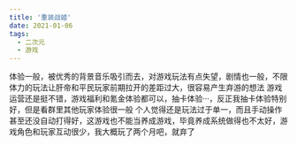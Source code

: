 ```yaml
---
title: '重装战姬'
date: 2021-01-06
tags:
  - 二次元
  - 游戏
---
```

体验一般，被优秀的背景音乐吸引而去，对游戏玩法有点失望，剧情也一般，不限体力的玩法让肝帝和平民玩家前期拉开的差距过大，很容易产生弃游的想法
游戏运营还是挺不错，游戏福利和氪金体验都可以，抽卡体验···，反正我抽卡体验特别好，但是看群里其他玩家体验很一般
个人觉得还是玩法过于单一，而且手动操作甚至还没自动打得好，这游戏也不能当养成游戏，毕竟养成系统做得也不太好，游戏角色和玩家互动很少，我大概玩了两个月吧，就弃了